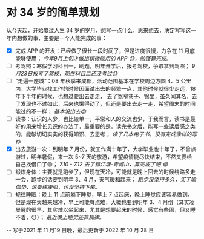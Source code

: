 # 对 34 岁的简单规划

从今天起，开始度过人生 34 岁的岁月，想写一点什么，思来想去，决定写写这一年内想做的事，主要是一个人能完成的事：

- [x]  完成 APP 的开发：已经做了很长一段时间了，但是进度很慢，力争在 11 月底能够使用；
	*今年9月上旬才做出稍微能用的 APP 😓，勉强算完成。*
- [ ] 考驾照：寒假学习科目一，刷题，明年开学后，报考驾校，争取拿到驾照；
	*9月23日报考了驾校，现在科目二还没考过😓*
- [ ] “走遍一座城”：08 年秋季来成都，活动范围基本在学校周边方圆 4、5 公里内，大学毕业找工作的时候因面试出去的频繁一点，其他时候就很少走远，18 年下半年的时候，也想过要出去走走， 去了宽窄巷子、锦里，虽久闻其名，去了发现也不过如此，后来也懒得动了，但还是要出去走一走，希望周末的时间能过的不一样；
	 *基本没出去😓*
- [ ] 读书：认识的人少，也比较单一，平常和人的交流也少，于我而言，读书是最好的用来增长见识的办法了，最重要的是，读完书之后，能写一些读后感之类的，能够切切实实的获得知识、去思考；
	*读了几本电子书，没有完成像样的写作*
- [x] 出去旅游一次：到明年 7 月份，就工作满十年了，大学毕业也十年了，不曾旅游过，明年暑假，来一次 5~7 天的旅游，希望疫情能尽快结束，不然又要给自己找借口了😄；
	*7.10 - 7.12 去了都江堰-青城山，算完成了吧 😂*
- [ ] 锻炼身体：主要就是跑步了，但现在天冷，可能就是晚上回去的时候绕路多走一会，跑步的话要到明年 3、4 月，天气暖和起来；
	*跑步没坚持多久，买了瑜伽垫，说要练腹肌，也没坚持下来。*
- [ ] 规律睡眠：晚上 11 点前躺下睡觉，早上 7 点起床，晚上睡觉应该容易做到，但是现在天越来越冷，早上可能有点难，大概也要到明年 3、4 月份（其实凌晨醒的很早，其实难以坐起来，尤其是想要起床的时候，感觉有些困，但又睡不着，😓）；
	*最近晚上睡觉还算规律。*

-- 写于2021 年 11 月19 日晚，最后更新于 2022 年 10  月 28 日

